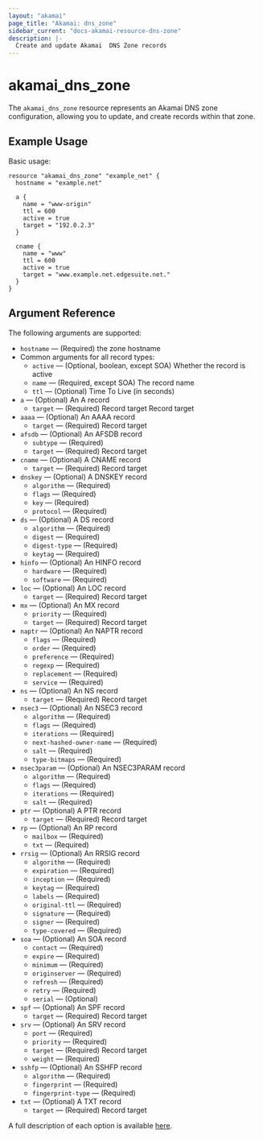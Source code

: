 ```yaml
---
layout: "akamai"
page_title: "Akamai: dns_zone"
sidebar_current: "docs-akamai-resource-dns-zone"
description: |-
  Create and update Akamai  DNS Zone records
---
```


# akamai_dns_zone

The `akamai_dns_zone` resource represents an Akamai  DNS zone configuration, allowing you to update, and create records within that zone.

## Example Usage

Basic usage:

```hcl
resource "akamai_dns_zone" "example_net" {
  hostname = "example.net"

  a {
    name = "www-origin"
    ttl = 600
    active = true
    target = "192.0.2.3"
  }

  cname {
    name = "www"
    ttl = 600
    active = true
    target = "www.example.net.edgesuite.net."
  }
}
```

## Argument Reference

The following arguments are supported:

* `hostname` — (Required) the zone hostname
* Common arguments for all record types:
  * `active` — (Optional, boolean, except SOA) Whether the record is active
  * `name` — (Required, except SOA) The record name
  * `ttl` — (Optional) Time To Live (in seconds)
* `a` — (Optional) An A record
  * `target` — (Required) Record target Record target
* `aaaa` — (Optional) An AAAA record
  * `target` — (Required) Record target
* `afsdb` — (Optional) An AFSDB record
  * `subtype` — (Required)
  * `target` — (Required) Record target
* `cname` — (Optional) A CNAME record
  * `target` — (Required) Record target
* `dnskey` — (Optional) A DNSKEY record
  * `algorithm` — (Required)
  * `flags` — (Required)
  * `key` — (Required)
  * `protocol` — (Required)
* `ds` — (Optional) A DS record
  * `algorithm` — (Required)
  * `digest` — (Required)
  * `digest-type` — (Required)
  * `keytag` — (Required)
* `hinfo` — (Optional) An HINFO record
  * `hardware` — (Required)
  * `software` — (Required)
* `loc` — (Optional) An LOC record
  * `target` — (Required) Record target
* `mx` — (Optional) An MX record
  * `priority` — (Required)
  * `target` — (Required) Record target
* `naptr` — (Optional) An NAPTR record
  * `flags` — (Required)
  * `order` — (Required)
  * `preference` — (Required)
  * `regexp` — (Required)
  * `replacement` — (Required)
  * `service` — (Required)
* `ns` — (Optional) An NS record
  * `target` — (Required) Record target
* `nsec3` — (Optional) An NSEC3 record
  * `algorithm` — (Required)
  * `flags` — (Required)
  * `iterations` — (Required)
  * `next-hashed-owner-name` — (Required)
  * `salt` — (Required)
  * `type-bitmaps` — (Required)
* `nsec3param` — (Optional) An NSEC3PARAM record
  * `algorithm` — (Required)
  * `flags` — (Required)
  * `iterations` — (Required)
  * `salt` — (Required)
* `ptr` — (Optional) A PTR record
  * `target` — (Required) Record target
* `rp` — (Optional) An RP record
  * `mailbox` — (Required)
  * `txt` — (Required)
* `rrsig` — (Optional) An RRSIG record
  * `algorithm` — (Required)
  * `expiration` — (Required)
  * `inception` — (Required)
  * `keytag` — (Required)
  * `labels` — (Required)
  * `original-ttl` — (Required)
  * `signature` — (Required)
  * `signer` — (Required)
  * `type-covered` — (Required)
* `soa` — (Optional) An SOA record
  * `contact` — (Required)
  * `expire` — (Required)
  * `minimum` — (Required)
  * `originserver` — (Required)
  * `refresh` — (Required)
  * `retry` — (Required)
  * `serial` — (Optional)
* `spf` — (Optional) An SPF record
  * `target` — (Required) Record target
* `srv` — (Optional) An SRV record
  * `port` — (Required)
  * `priority` — (Required)
  * `target` — (Required) Record target
  * `weight` — (Required)
* `sshfp` — (Optional) An SSHFP record
  * `algorithm` — (Required)
  * `fingerprint` — (Required)
  * `fingerprint-type` — (Required)
* `txt` — (Optional) A TXT record
  * `target` — (Required) Record target

A full description of each option is available [here](https://developer.akamai.com/api/luna/config-dns/data.html).
